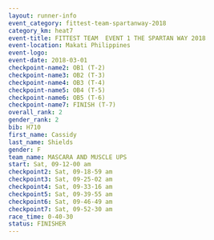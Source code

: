```yaml
---
layout: runner-info 
event_category: fittest-team-spartanway-2018 
category_km: heat7 
event-title: FITTEST TEAM  EVENT 1 THE SPARTAN WAY 2018 
event-location: Makati Philippines 
event-logo: 
event-date: 2018-03-01 
checkpoint-name2: OB1 (T-2) 
checkpoint-name3: OB2 (T-3) 
checkpoint-name4: OB3 (T-4) 
checkpoint-name5: OB4 (T-5) 
checkpoint-name6: OB5 (T-6) 
checkpoint-name7: FINISH (T-7) 
overall_rank: 2
gender_rank: 2
bib: H710
first_name: Cassidy
last_name: Shields
gender: F
team_name: MASCARA AND MUSCLE UPS
start: Sat, 09-12-00 am
checkpoint2: Sat, 09-18-59 am
checkpoint3: Sat, 09-25-02 am
checkpoint4: Sat, 09-33-16 am
checkpoint5: Sat, 09-39-55 am
checkpoint6: Sat, 09-46-49 am
checkpoint7: Sat, 09-52-30 am
race_time: 0-40-30
status: FINISHER
---
```

